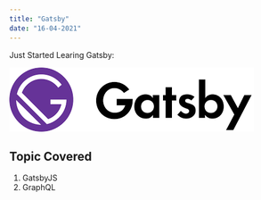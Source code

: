 ```yaml
---
title: "Gatsby"
date: "16-04-2021"
---
```


Just Started Learing Gatsby:

![GatsbyJS Logo](./gatsbyjslogo.png)

## Topic Covered

1. GatsbyJS
2. GraphQL
